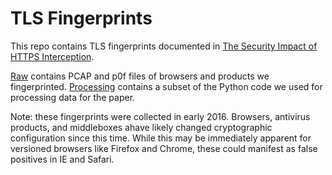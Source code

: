 TLS Fingerprints
==========================

This repo contains TLS fingerprints documented in [The Security Impact of HTTPS
Interception](https://zakird.com/papers/https_interception.pdf).

[Raw](https://github.com/zakird/tlsfingerprints/tree/master/raw) contains PCAP
and p0f files of browsers and products we fingerprinted.
[Processing](https://github.com/zakird/tlsfingerprints/tree/master/processing)
contains a subset of the Python code we used for processing data for the paper.

Note: these fingerprints were collected in early 2016. Browsers, antivirus
products, and middleboxes ahave likely changed cryptographic configuration since
this time. While this may be immediately apparent for versioned browsers like
Firefox and Chrome, these could manifest as false positives in IE and Safari.

